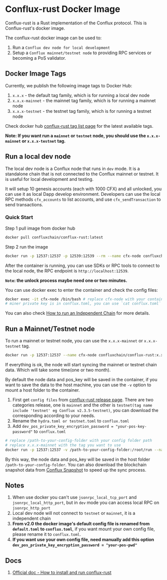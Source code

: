 # Conflux-rust Docker Image

Conflux-rust is a Rust implementation of the Conflux protocol. This is Conflux-rust's docker image.

The conflux-rust docker image can be used to:

1. Run a `Conflux dev node for local development`
2. Setup a `Conflux mainnet/testnet node` to providing RPC services or becoming a PoS validator.

## Docker Image Tags

Currently, we publish the following image tags to Docker Hub:

1. `x.x.x` - the default tag family, which is for running a local dev node
2. `x.x.x-mainnet` - the mainnet tag family, which is for running a mainnet node
3. `x.x.x-testnet` - the testnet tag family, which is for running a testnet node

Check docker hub [conflux-rust tag list page](https://hub.docker.com/r/confluxchain/conflux-rust/tags) for the latest available tags.

**Note: If you want run a `mainnet` or `testnet` node, you should use the `x.x.x-mainnet` or `x.x.x-testnet` tag.**

## Run a local dev node

The local dev node is a Conflux node that runs in `dev` mode. It is a standalone chain that is not connected to the Conflux mainnet or testnet. It is useful for local development and testing.

It will setup 10 genesis accounts (each with 1000 CFX) and all unlocked, you can use it as local Dapp develop environment. Developers can use the local RPC methods `cfx_accounts` to list accounts, and use `cfx_sendTransaction` to send transactions.

### Quick Start

Step 1 pull image from docker hub

```sh
docker pull confluxchain/conflux-rust:latest
```

Step 2 run the image

```sh
docker run -p 12537:12537 -p 12539:12539 --rm --name cfx-node confluxchain/conflux-rust:latest
```

After the container is running, you can use SDKs or RPC tools to connect to the local node, the RPC endpoint is `http://localhost:12539`.

**`Note`: the unlock process maybe need one or two minutes.**

You can use docker exec to enter the container and check the config files:

```sh
docker exec -it cfx-node /bin/bash # replace cfx-node with your container name
# miner private key is in conflux.toml, you can use `cat conflux.toml` to check it
```

You can also check [How to run an Independent Chain](https://doc.confluxnetwork.org/docs/general/run-a-node/advanced-topics/running-independent-chain) for more details.

## Run a Mainnet/Testnet node

To run a mainnet or testnet node, you can use the `x.x.x-mainnet` or `x.x.x-testnet` tag.

```sh
docker run -p 12537:12537 --name cfx-node confluxchain/conflux-rust:x.x.x-mainnet
```

If everything is ok, the node will start syncing the mainnet or testnet chain data. Which will take some time(one or two month).

By default the node data and pos_key will be saved in the container, if you want to save the data to the host machine, you can use the `-v` option to mount a host folder to the container.

1. First get `config files` from [conflux-rust release page](https://github.com/Conflux-Chain/conflux-rust/releases). There are two categories release, one is `mainnet` and the other is `testnet(tag name include 'testnet' eg Conflux v2.3.5-testnet)`, you can download the corresponding according to your needs.
2. Rename the `hydra.toml or testnet.toml` to `conflux.toml`
3. Add `dev_pos_private_key_encryption_password = "your-pos-key-password"` to `conflux.toml`

```sh
# replace /path-to-your-config-folder with your config folder path
# replace x.x.x-mainnet with the tag you want to use
docker run -p 12537:12537 -v /path-to-your-config-folder:/root/run --name cfx-node confluxchain/conflux-rust:2.4.0-mainnet 
```

By this way, the node data and pos_key will be saved in the host folder `/path-to-your-config-folder`. You can also download the blockchain snapshot data from [Conflux Snapshot](https://doc.confluxnetwork.org/docs/general/run-a-node/snapshot-tool) to speed up the sync process.

## Notes

1. When use docker you can't use `jsonrpc_local_tcp_port` and `jsonrpc_local_http_port`, but in `dev` mode you can access local RPC on `jsonrpc_http_port`
2. Local dev node will not connect to `testnet` or `mainnet`, it is a independent chain
3. **From v2.0 the docker image's default config file is renamed from `default.toml` to `conflux.toml`**, if you want mount your own config file, please rename it to `conflux.toml`.
4. **If you want use your own config file, need manually add this option `dev_pos_private_key_encryption_password = "your-pos-pwd"`**

## Docs

1. [Official doc - How to install and run conflux-rust](https://doc.confluxnetwork.org/docs/general/run-a-node/)
